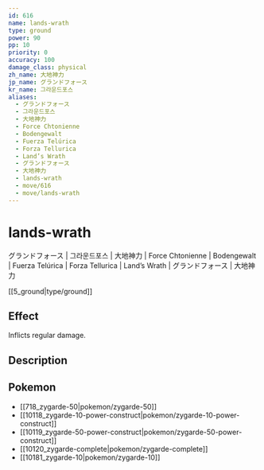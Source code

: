 ```yaml
---
id: 616
name: lands-wrath
type: ground
power: 90
pp: 10
priority: 0
accuracy: 100
damage_class: physical
zh_name: 大地神力
jp_name: グランドフォース
kr_name: 그라운드포스
aliases:
  - グランドフォース
  - 그라운드포스
  - 大地神力
  - Force Chtonienne
  - Bodengewalt
  - Fuerza Telúrica
  - Forza Tellurica
  - Land’s Wrath
  - グランドフォース
  - 大地神力
  - lands-wrath
  - move/616
  - move/lands-wrath
---
```

# lands-wrath
    
グランドフォース | 그라운드포스 | 大地神力 | Force Chtonienne | Bodengewalt | Fuerza Telúrica | Forza Tellurica | Land’s Wrath | グランドフォース | 大地神力

[[5_ground|type/ground]]

## Effect

Inflicts regular damage.

## Description



## Pokemon

- [[718_zygarde-50|pokemon/zygarde-50]]
- [[10118_zygarde-10-power-construct|pokemon/zygarde-10-power-construct]]
- [[10119_zygarde-50-power-construct|pokemon/zygarde-50-power-construct]]
- [[10120_zygarde-complete|pokemon/zygarde-complete]]
- [[10181_zygarde-10|pokemon/zygarde-10]]

